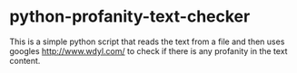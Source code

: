 # python-profanity-text-checker
This is a simple python script that reads the text from a file and then uses googles http://www.wdyl.com/ to check if there is any profanity in the text content.
